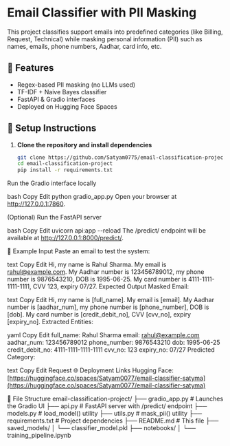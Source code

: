 # Email Classifier with PII Masking

This project classifies support emails into predefined categories (like Billing, Request, Technical) while masking personal information (PII) such as names, emails, phone numbers, Aadhar, card info, etc.

## 🚀 Features
- Regex-based PII masking (no LLMs used)
- TF-IDF + Naive Bayes classifier
- FastAPI & Gradio interfaces
- Deployed on Hugging Face Spaces

## 🔧 Setup Instructions

1. **Clone the repository and install dependencies**  
   ```bash
   git clone https://github.com/Satyam0775/email-classification-project.git
   cd email-classification-project
   pip install -r requirements.txt
Run the Gradio interface locally

bash
Copy
Edit
python gradio_app.py
Open your browser at http://127.0.0.1:7860.

(Optional) Run the FastAPI server

bash
Copy
Edit
uvicorn api:app --reload
The /predict/ endpoint will be available at http://127.0.0.1:8000/predict/.

🧪 Example Input
Paste an email to test the system:

text
Copy
Edit
Hi, my name is Rahul Sharma. My email is rahul@example.com. My Aadhar number is 123456789012, my phone number is 9876543210, DOB is 1995-06-25. My card number is 4111-1111-1111-1111, CVV 123, expiry 07/27.
Expected Output
Masked Email:

text
Copy
Edit
Hi, my name is [full_name]. My email is [email]. My Aadhar number is [aadhar_num], my phone number is [phone_number], DOB is [dob]. My card number is [credit_debit_no], CVV [cvv_no], expiry [expiry_no].
Extracted Entities:

yaml
Copy
Edit
full_name: Rahul Sharma
email: rahul@example.com
aadhar_num: 123456789012
phone_number: 9876543210
dob: 1995-06-25
credit_debit_no: 4111-1111-1111-1111
cvv_no: 123
expiry_no: 07/27
Predicted Category:

text
Copy
Edit
Request
🌐 Deployment Links
Hugging Face: [https://huggingface.co/spaces/Satyam0077/email-classifier-satyma](https://huggingface.co/spaces/Satyam0077/email-classifier-satyma)

📝 File Structure
email-classification-project/
├── gradio_app.py          # Launches the Gradio UI
├── api.py                 # FastAPI server with /predict/ endpoint
├── models.py              # load_model() utility
├── utils.py               # mask_pii() utility
├── requirements.txt       # Project dependencies
├── README.md              # This file
├── saved_models/
│   └── classifier_model.pkl
├── notebooks/
│   └── training_pipeline.ipynb
